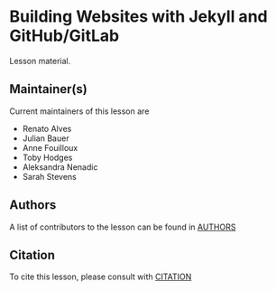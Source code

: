 # Building Websites with Jekyll and GitHub/GitLab

Lesson material.


## Maintainer(s)

Current maintainers of this lesson are

* Renato Alves
* Julian Bauer
* Anne Fouilloux
* Toby Hodges
* Aleksandra Nenadic
* Sarah Stevens

## Authors

A list of contributors to the lesson can be found in [AUTHORS](AUTHORS)

## Citation

To cite this lesson, please consult with [CITATION](CITATION)

[lesson-example]: https://carpentries.github.io/lesson-example
